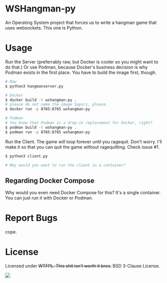 # WSHangman-py
An Operating System project that forces us to write a hangman game that uses websockets. This one is Python.

# Usage
Run the Server (preferrably raw, but Docker is cooler so you might want to do that.)
Or use Podman, because Docker's business decision is why Podman exists in the first place. You have to build the image first, though.

```bash
# Raw
$ python3 hangmanserver.py

# Docker
$ docker build -t wshangman-py .
# please do not name the image Sayori, please.
$ docker run -p 8765:8765 wshangman-py

# Podman
# You know that Podman is a drop-in replacement for Docker, right?
$ podman build -t wshangman-py .
$ podman run -p 8765:8765 wshangman-py
```

Run the Client. The game will loop forever until you ragequit.
Don't worry. I'll make it so that you can quit the game without ragequitting. Check issue #1.

```bash
$ python3 client.py

# Why would you want to run the client in a container?
```

## Regarding Docker Compose
Why would you even need Docker Compose for this? It's a single container. You can just run it with Docker or Podman.

# Report Bugs
cope.

# License
Licensed under ~~WTFPL. This shit isn't worth it bros.~~ BSD 3-Clause License.

![](https://steamuserimages-a.akamaihd.net/ugc/965345547598415674/CD26A9222173195870AEA9AD6887C9CA3EEEC546/?imw=5000&imh=5000&ima=fit&impolicy=Letterbox&imcolor=%23000000&letterbox=false)
